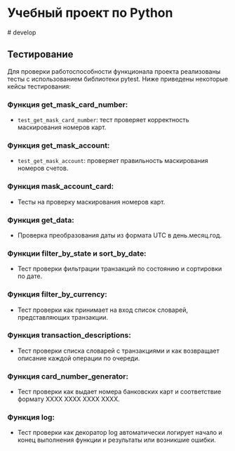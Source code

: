 # Учебный проект по Python
#   d e v e l o p 
 
## Тестирование

Для проверки работоспособности функционала проекта реализованы тесты с использованием библиотеки pytest. Ниже приведены некоторые кейсы тестирования:

### Функция get_mask_card_number:
- `test_get_mask_card_number`: тест проверяет корректность маскирования номеров карт.

### Функция get_mask_account:
- `test_get_mask_account`: проверяет правильность маскирования номеров счетов.

### Функция mask_account_card:
- Тесты на проверку маскирования номеров карт.

### Функция get_data:
- Проверка преобразования даты из формата UTC в день.месяц.год.

### Функции filter_by_state и sort_by_date:
- Тест проверки фильтрации транзакций по состоянию и сортировки по дате.

### Функция filter_by_currency:
- Тест проверки как принимает на вход список словарей, представляющих транзакции.

### Функция transaction_descriptions:
- Тест проверки списка словарей с транзакциями и как возвращает описание каждой операции по очереди.

### Функция card_number_generator:
- Тест проверки как выдает номера банковских карт и соответствие формату XXXX XXXX XXXX XXXX.

### Функция log:
- Тест проверки как декоратор log автоматически логирует начало и конец выполнения функции и результаты или возникшие ошибки.


